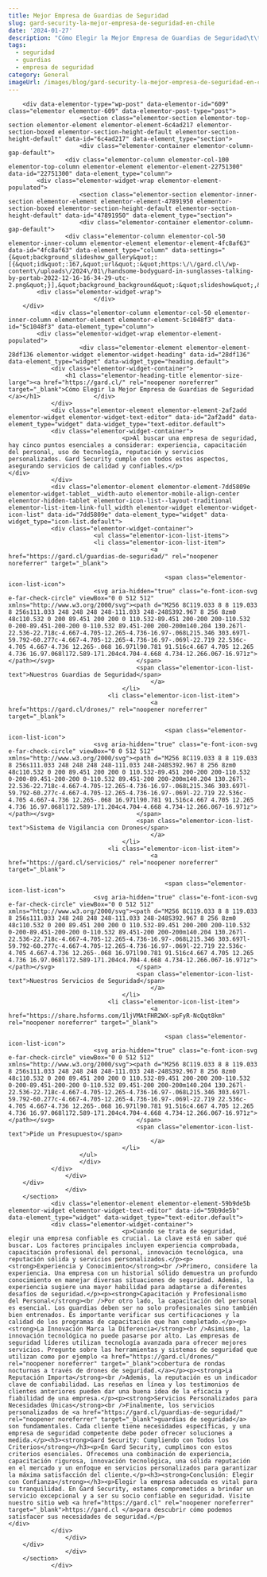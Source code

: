 ```yaml
---
title: Mejor Empresa de Guardias de Seguridad​
slug: gard-security-la-mejor-empresa-de-seguridad-en-chile
date: '2024-01-27'
description: "Cómo Elegir la Mejor Empresa de Guardias de Seguridad​\t\t\t\t \t\t\t\t \t\t\t\t \t\t\t\t \t\t\t\t\t\t\t\t\tAl buscar una empresa de seguridad, hay cinco puntos esenciales a considerar:..."
tags:
  - seguridad
  - guardias
  - empresa de seguridad
category: General
imageUrl: /images/blog/gard-security-la-mejor-empresa-de-seguridad-en-chile.jpg
---
```


		<div data-elementor-type="wp-post" data-elementor-id="609" class="elementor elementor-609" data-elementor-post-type="post">
						<section class="elementor-section elementor-top-section elementor-element elementor-element-6c4ad217 elementor-section-boxed elementor-section-height-default elementor-section-height-default" data-id="6c4ad217" data-element_type="section">
						<div class="elementor-container elementor-column-gap-default">
					<div class="elementor-column elementor-col-100 elementor-top-column elementor-element elementor-element-22751300" data-id="22751300" data-element_type="column">
			<div class="elementor-widget-wrap elementor-element-populated">
						<section class="elementor-section elementor-inner-section elementor-element elementor-element-47891950 elementor-section-boxed elementor-section-height-default elementor-section-height-default" data-id="47891950" data-element_type="section">
						<div class="elementor-container elementor-column-gap-default">
					<div class="elementor-column elementor-col-50 elementor-inner-column elementor-element elementor-element-4fc8af63" data-id="4fc8af63" data-element_type="column" data-settings="{&quot;background_slideshow_gallery&quot;:[{&quot;id&quot;:167,&quot;url&quot;:&quot;https:\/\/gard.cl\/wp-content\/uploads\/2024\/01\/handsome-bodyguard-in-sunglasses-talking-by-portab-2022-12-16-16-34-29-utc-2.png&quot;}],&quot;background_background&quot;:&quot;slideshow&quot;,&quot;background_slideshow_loop&quot;:&quot;yes&quot;,&quot;background_slideshow_slide_duration&quot;:5000,&quot;background_slideshow_slide_transition&quot;:&quot;fade&quot;,&quot;background_slideshow_transition_duration&quot;:500}">
			<div class="elementor-widget-wrap">
							</div>
		</div>
				<div class="elementor-column elementor-col-50 elementor-inner-column elementor-element elementor-element-5c1048f3" data-id="5c1048f3" data-element_type="column">
			<div class="elementor-widget-wrap elementor-element-populated">
						<div class="elementor-element elementor-element-28df136 elementor-widget elementor-widget-heading" data-id="28df136" data-element_type="widget" data-widget_type="heading.default">
				<div class="elementor-widget-container">
					<h1 class="elementor-heading-title elementor-size-large"><a href="https://gard.cl/" rel="noopener noreferrer" target="_blank">Cómo Elegir la Mejor Empresa de Guardias de Seguridad​</a></h1>				</div>
				</div>
				<div class="elementor-element elementor-element-2af2add elementor-widget elementor-widget-text-editor" data-id="2af2add" data-element_type="widget" data-widget_type="text-editor.default">
				<div class="elementor-widget-container">
									<p>Al buscar una empresa de seguridad, hay cinco puntos esenciales a considerar: experiencia, capacitación del personal, uso de tecnología, reputación y servicios personalizados. Gard Security cumple con todos estos aspectos, asegurando servicios de calidad y confiables.</p>								</div>
				</div>
				<div class="elementor-element elementor-element-7dd5809e elementor-widget-tablet__width-auto elementor-mobile-align-center elementor-hidden-tablet elementor-icon-list--layout-traditional elementor-list-item-link-full_width elementor-widget elementor-widget-icon-list" data-id="7dd5809e" data-element_type="widget" data-widget_type="icon-list.default">
				<div class="elementor-widget-container">
							<ul class="elementor-icon-list-items">
							<li class="elementor-icon-list-item">
											<a href="https://gard.cl/guardias-de-seguridad/" rel="noopener noreferrer" target="_blank">

												<span class="elementor-icon-list-icon">
							<svg aria-hidden="true" class="e-font-icon-svg e-far-check-circle" viewBox="0 0 512 512" xmlns="http://www.w3.org/2000/svg"><path d="M256 8C119.033 8 8 119.033 8 256s111.033 248 248 248 248-111.033 248-248S392.967 8 256 8zm0 48c110.532 0 200 89.451 200 200 0 110.532-89.451 200-200 200-110.532 0-200-89.451-200-200 0-110.532 89.451-200 200-200m140.204 130.267l-22.536-22.718c-4.667-4.705-12.265-4.736-16.97-.068L215.346 303.697l-59.792-60.277c-4.667-4.705-12.265-4.736-16.97-.069l-22.719 22.536c-4.705 4.667-4.736 12.265-.068 16.971l90.781 91.516c4.667 4.705 12.265 4.736 16.97.068l172.589-171.204c4.704-4.668 4.734-12.266.067-16.971z"></path></svg>						</span>
										<span class="elementor-icon-list-text">Nuestros Guardias de Seguridad</span>
											</a>
									</li>
								<li class="elementor-icon-list-item">
											<a href="https://gard.cl/drones/" rel="noopener noreferrer" target="_blank">

												<span class="elementor-icon-list-icon">
							<svg aria-hidden="true" class="e-font-icon-svg e-far-check-circle" viewBox="0 0 512 512" xmlns="http://www.w3.org/2000/svg"><path d="M256 8C119.033 8 8 119.033 8 256s111.033 248 248 248 248-111.033 248-248S392.967 8 256 8zm0 48c110.532 0 200 89.451 200 200 0 110.532-89.451 200-200 200-110.532 0-200-89.451-200-200 0-110.532 89.451-200 200-200m140.204 130.267l-22.536-22.718c-4.667-4.705-12.265-4.736-16.97-.068L215.346 303.697l-59.792-60.277c-4.667-4.705-12.265-4.736-16.97-.069l-22.719 22.536c-4.705 4.667-4.736 12.265-.068 16.971l90.781 91.516c4.667 4.705 12.265 4.736 16.97.068l172.589-171.204c4.704-4.668 4.734-12.266.067-16.971z"></path></svg>						</span>
										<span class="elementor-icon-list-text">Sistema de Vigilancia con Drones</span>
											</a>
									</li>
								<li class="elementor-icon-list-item">
											<a href="https://gard.cl/servicios/" rel="noopener noreferrer" target="_blank">

												<span class="elementor-icon-list-icon">
							<svg aria-hidden="true" class="e-font-icon-svg e-far-check-circle" viewBox="0 0 512 512" xmlns="http://www.w3.org/2000/svg"><path d="M256 8C119.033 8 8 119.033 8 256s111.033 248 248 248 248-111.033 248-248S392.967 8 256 8zm0 48c110.532 0 200 89.451 200 200 0 110.532-89.451 200-200 200-110.532 0-200-89.451-200-200 0-110.532 89.451-200 200-200m140.204 130.267l-22.536-22.718c-4.667-4.705-12.265-4.736-16.97-.068L215.346 303.697l-59.792-60.277c-4.667-4.705-12.265-4.736-16.97-.069l-22.719 22.536c-4.705 4.667-4.736 12.265-.068 16.971l90.781 91.516c4.667 4.705 12.265 4.736 16.97.068l172.589-171.204c4.704-4.668 4.734-12.266.067-16.971z"></path></svg>						</span>
										<span class="elementor-icon-list-text">Nuestros Servicios de Seguridad</span>
											</a>
									</li>
								<li class="elementor-icon-list-item">
											<a href="https://share.hsforms.com/1ljVMAtFHR2WX-spFyR-NcQqt8km" rel="noopener noreferrer" target="_blank">

												<span class="elementor-icon-list-icon">
							<svg aria-hidden="true" class="e-font-icon-svg e-far-check-circle" viewBox="0 0 512 512" xmlns="http://www.w3.org/2000/svg"><path d="M256 8C119.033 8 8 119.033 8 256s111.033 248 248 248 248-111.033 248-248S392.967 8 256 8zm0 48c110.532 0 200 89.451 200 200 0 110.532-89.451 200-200 200-110.532 0-200-89.451-200-200 0-110.532 89.451-200 200-200m140.204 130.267l-22.536-22.718c-4.667-4.705-12.265-4.736-16.97-.068L215.346 303.697l-59.792-60.277c-4.667-4.705-12.265-4.736-16.97-.069l-22.719 22.536c-4.705 4.667-4.736 12.265-.068 16.971l90.781 91.516c4.667 4.705 12.265 4.736 16.97.068l172.589-171.204c4.704-4.668 4.734-12.266.067-16.971z"></path></svg>						</span>
										<span class="elementor-icon-list-text">Pide un Presupuesto</span>
											</a>
									</li>
						</ul>
						</div>
				</div>
					</div>
		</div>
					</div>
		</section>
				<div class="elementor-element elementor-element-59b9de5b elementor-widget elementor-widget-text-editor" data-id="59b9de5b" data-element_type="widget" data-widget_type="text-editor.default">
				<div class="elementor-widget-container">
									<p>Cuando se trata de seguridad, elegir una empresa confiable es crucial. La clave está en saber qué buscar. Los factores principales incluyen experiencia comprobada, capacitación profesional del personal, innovación tecnológica, una reputación sólida y servicios personalizados.</p><p><strong>Experiencia y Conocimiento</strong><br />Primero, considere la experiencia. Una empresa con un historial sólido demuestra un profundo conocimiento en manejar diversas situaciones de seguridad. Además, la experiencia sugiere una mayor habilidad para adaptarse a diferentes desafíos de seguridad.</p><p><strong>Capacitación y Profesionalismo del Personal</strong><br />Por otro lado, la capacitación del personal es esencial. Los guardias deben ser no solo profesionales sino también bien entrenados. Es importante verificar sus certificaciones y la calidad de los programas de capacitación que han completado.</p><p><strong>La Innovación Marca la Diferencia</strong><br />Asimismo, la innovación tecnológica no puede pasarse por alto. Las empresas de seguridad líderes utilizan tecnología avanzada para ofrecer mejores servicios. Pregunte sobre las herramientas y sistemas de seguridad que utilizan como por ejemplo <a href="https://gard.cl/drones/" rel="noopener noreferrer" target="_blank">cobertura de rondas nocturnas a través de drones de seguridad.</a></p><p><strong>La Reputación Importa</strong><br />Además, la reputación es un indicador clave de confiabilidad. Las reseñas en línea y los testimonios de clientes anteriores pueden dar una buena idea de la eficacia y fiabilidad de una empresa.</p><p><strong>Servicios Personalizados para Necesidades Únicas</strong><br />Finalmente, los servicios personalizados de <a href="https://gard.cl/guardias-de-seguridad/" rel="noopener noreferrer" target="_blank">guardias de seguridad</a> son fundamentales. Cada cliente tiene necesidades específicas, y una empresa de seguridad competente debe poder ofrecer soluciones a medida.</p><h3><strong>Gard Security: Cumpliendo con Todos los Criterios</strong></h3><p>En Gard Security, cumplimos con estos criterios esenciales. Ofrecemos una combinación de experiencia, capacitación rigurosa, innovación tecnológica, una sólida reputación en el mercado y un enfoque en servicios personalizados para garantizar la máxima satisfacción del cliente.</p><h3><strong>Conclusión: Elegir con Confianza</strong></h3><p>Elegir la empresa adecuada es vital para su tranquilidad. En Gard Security, estamos comprometidos a brindar un servicio excepcional y a ser su socio confiable en seguridad. Visite nuestro sitio web <a href="https://gard.cl" rel="noopener noreferrer" target="_blank">https://gard.cl </a>para descubrir cómo podemos satisfacer sus necesidades de seguridad.</p>								</div>
				</div>
					</div>
		</div>
					</div>
		</section>
				</div>
		
